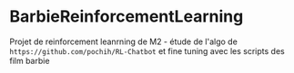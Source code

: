 # BarbieReinforcementLearning
Projet de reinforcement leanrning de M2 - étude de l'algo de ```https://github.com/pochih/RL-Chatbot``` et fine tuning avec les scripts des film barbie
